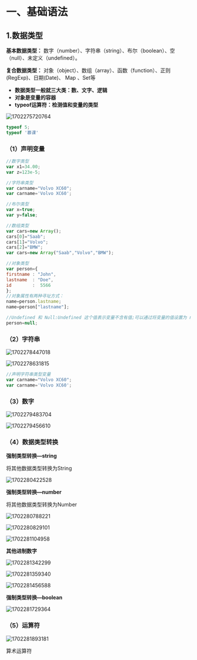 # 一、基础语法

## 1.数据类型

**基本数据类型：** 数字（number）、字符串（string）、布尔（boolean）、空（null）、未定义（undefined）。

**复合数据类型：** 对象（object）、数组（array）、函数（function）、正则(RegExp)、日期(Date)、 Map 、Set等

- **数据类型一般就三大类：数、文字、逻辑**
- **对象是变量的容器**
- **typeof运算符：检测值和变量的类型**

![1702275720764](C:\Users\hp\AppData\Roaming\Typora\typora-user-images\1702275720764.png)

```javascript
typeof 5;
typeof '慕课'
```



### （1）声明变量

```javascript
//数字类型
var x1=34.00; 
var z=123e-5;

//字符串类型
var carname="Volvo XC60";
var carname='Volvo XC60';

//布尔类型
var x=true;
var y=false;

//数组类型
var cars=new Array();
cars[0]="Saab";
cars[1]="Volvo";
cars[2]="BMW";
var cars=new Array("Saab","Volvo","BMW");

//对象类型
var person={
firstname : "John",
lastname  : "Doe",
id        :  5566
};
//对象属性有两种寻址方式：
name=person.lastname;
name=person["lastname"];

//Undefined 和 Null:Undefined 这个值表示变量不含有值;可以通过将变量的值设置为 null 来清空变量。
person=null;
```

### （2）字符串  

![1702278447018](C:\Users\hp\AppData\Roaming\Typora\typora-user-images\1702278447018.png)

![1702278631815](C:\Users\hp\AppData\Roaming\Typora\typora-user-images\1702278631815.png)

```javascript
//声明字符串类型变量
var carname="Volvo XC60";
var carname='Volvo XC60';
```

### （3）数字

![1702279483704](C:\Users\hp\AppData\Roaming\Typora\typora-user-images\1702279483704.png)

![1702279456610](C:\Users\hp\AppData\Roaming\Typora\typora-user-images\1702279456610.png)

### （4）数据类型转换

**强制类型转换—string**

将其他数据类型转换为String

![1702280422528](C:\Users\hp\AppData\Roaming\Typora\typora-user-images\1702280422528.png)

**强制类型转换—number**

将其他数据类型转换为Number

![1702280788221](C:\Users\hp\AppData\Roaming\Typora\typora-user-images\1702280788221.png)

![1702280829101](C:\Users\hp\AppData\Roaming\Typora\typora-user-images\1702280829101.png)

![1702281104958](C:\Users\hp\AppData\Roaming\Typora\typora-user-images\1702281104958.png)

**其他进制数字**

![1702281342299](C:\Users\hp\AppData\Roaming\Typora\typora-user-images\1702281342299.png)

![1702281359340](C:\Users\hp\AppData\Roaming\Typora\typora-user-images\1702281359340.png)

![1702281456588](C:\Users\hp\AppData\Roaming\Typora\typora-user-images\1702281456588.png)

**强制类型转换—boolean**

![1702281729364](C:\Users\hp\AppData\Roaming\Typora\typora-user-images\1702281729364.png)

### （5）运算符

![1702281893181](C:\Users\hp\AppData\Roaming\Typora\typora-user-images\1702281893181.png)

算术运算符